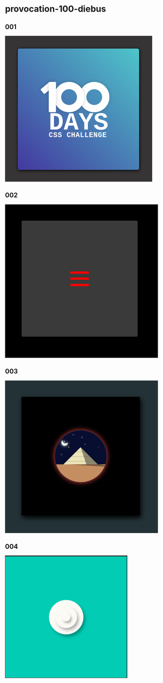 # provocation-100-diebus

## 001

![001](/dia%23001/assets/img/001m.png)

## 002

![002](./dia%23002/assets/img/002.png)

## 003

![003](./dia%23003/assets/img/003.png)

## 004

![004](./dia%23004/assets/img/004.png)